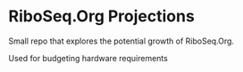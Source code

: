 # RiboSeq.Org Projections 

Small repo that explores the potential growth of RiboSeq.Org. 

Used for budgeting hardware requirements 